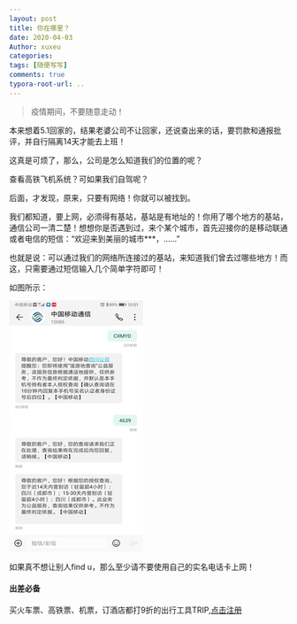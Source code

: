 ```yaml
---
layout: post
title: 你在哪里？
date: 2020-04-03
Author: xuxeu
categories: 
tags: [随便写写]
comments: true
typora-root-url: ..
---
```


> 疫情期间，不要随意走动！

本来想着5.1回家的，结果老婆公司不让回家，还说查出来的话，要罚款和通报批评，并自行隔离14天才能去上班！

这真是可烦了，那么，公司是怎么知道我们的位置的呢？

查看高铁飞机系统？可如果我们自驾呢？

后面，才发现，原来，只要有网络！你就可以被找到。

我们都知道，要上网，必须得有基站，基站是有地址的！你用了哪个地方的基站，通信公司一清二楚！想想你是否遇到过，来个某个城市，首先迎接你的是移动联通或者电信的短信：“欢迎来到美丽的城市***，......”

也就是说：可以通过我们的网络所连接过的基站，来知道我们曾去过哪些地方！而这，只需要通过短信输入几个简单字符即可！

如图所示：

![1](/images/2020-04-25-whereu/1.bmp)

如果真不想让别人find u，那么至少请不要使用自己的实名电话卡上网！

#### 出差必备

买火车票、高铁票、机票，订酒店都打9折的出行工具TRIP,[点击注册](https://h5.itrip.world/#/register/6tpd1Z)